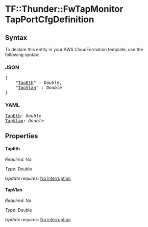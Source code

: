 # TF::Thunder::FwTapMonitor TapPortCfgDefinition

## Syntax

To declare this entity in your AWS CloudFormation template, use the following syntax:

### JSON

<pre>
{
    "<a href="#tapeth" title="TapEth">TapEth</a>" : <i>Double</i>,
    "<a href="#tapvlan" title="TapVlan">TapVlan</a>" : <i>Double</i>
}
</pre>

### YAML

<pre>
<a href="#tapeth" title="TapEth">TapEth</a>: <i>Double</i>
<a href="#tapvlan" title="TapVlan">TapVlan</a>: <i>Double</i>
</pre>

## Properties

#### TapEth

_Required_: No

_Type_: Double

_Update requires_: [No interruption](https://docs.aws.amazon.com/AWSCloudFormation/latest/UserGuide/using-cfn-updating-stacks-update-behaviors.html#update-no-interrupt)

#### TapVlan

_Required_: No

_Type_: Double

_Update requires_: [No interruption](https://docs.aws.amazon.com/AWSCloudFormation/latest/UserGuide/using-cfn-updating-stacks-update-behaviors.html#update-no-interrupt)


